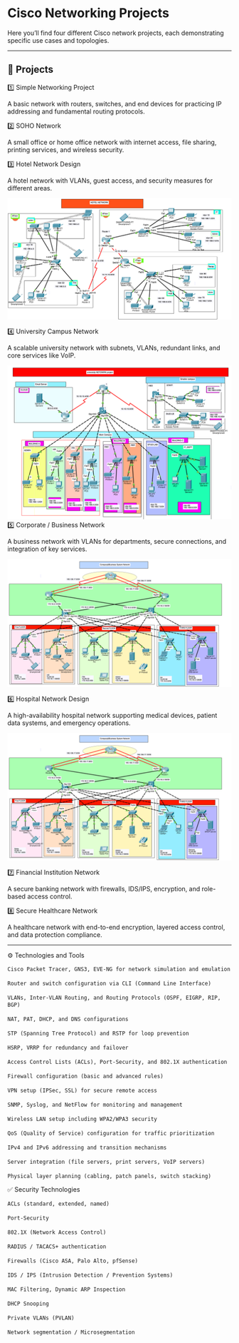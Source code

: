 # Cisco Networking Projects

Here you’ll find four different Cisco network projects, each demonstrating specific use cases and topologies.

---

## 📁 Projects

1️⃣ Simple Networking Project

 A basic network with routers, switches, and end devices for practicing IP addressing and fundamental routing protocols.

2️⃣ SOHO Network

A small office or home office network with internet access, file sharing, printing services, and wireless security.

3️⃣ Hotel Network Design

A hotel network with VLANs, guest access, and security measures for different areas.

 ![Netzwerkdiagramm](https://github.com/ziadat69/Cisco/blob/main/03-%20Hotel%20System%20Network/ciscopic3.png)

4️⃣ University Campus Network

A scalable university network with subnets, VLANs, redundant links, and core services like VoIP.


 ![Netzwerkdiagramm](https://github.com/ziadat69/Cisco/blob/main/04-%20University%20System%20Network/ciscopic4.png)
5️⃣ Corporate / Business Network

A business network with VLANs for departments, secure connections, and integration of key services.

 ![Netzwerkdiagramm](https://github.com/ziadat69/Cisco/blob/main/05-%20Company%20%26%20Business%20System%20Network/ciscopic5.png)

6️⃣ Hospital Network Design

A high-availability hospital network supporting medical devices, patient data systems, and emergency operations.

 ![Netzwerkdiagramm](https://github.com/ziadat69/Cisco/blob/main/05-%20Company%20%26%20Business%20System%20Network/ciscopic5.png)


7️⃣ Financial Institution Network

A secure banking network with firewalls, IDS/IPS, encryption, and role-based access control.

8️⃣ Secure Healthcare Network

A healthcare network with end-to-end encryption, layered access control, and data protection compliance.


---


⚙️ Technologies and Tools

    Cisco Packet Tracer, GNS3, EVE-NG for network simulation and emulation

    Router and switch configuration via CLI (Command Line Interface)

    VLANs, Inter-VLAN Routing, and Routing Protocols (OSPF, EIGRP, RIP, BGP)

    NAT, PAT, DHCP, and DNS configurations

    STP (Spanning Tree Protocol) and RSTP for loop prevention

    HSRP, VRRP for redundancy and failover

    Access Control Lists (ACLs), Port-Security, and 802.1X authentication

    Firewall configuration (basic and advanced rules)

    VPN setup (IPSec, SSL) for secure remote access

    SNMP, Syslog, and NetFlow for monitoring and management

    Wireless LAN setup including WPA2/WPA3 security

    QoS (Quality of Service) configuration for traffic prioritization

    IPv4 and IPv6 addressing and transition mechanisms

    Server integration (file servers, print servers, VoIP servers)

    Physical layer planning (cabling, patch panels, switch stacking)

✅ Security Technologies

    ACLs (standard, extended, named)

    Port-Security

    802.1X (Network Access Control)

    RADIUS / TACACS+ authentication

    Firewalls (Cisco ASA, Palo Alto, pfSense)

    IDS / IPS (Intrusion Detection / Prevention Systems)

    MAC Filtering, Dynamic ARP Inspection

    DHCP Snooping

    Private VLANs (PVLAN)

    Network segmentation / Microsegmentation




